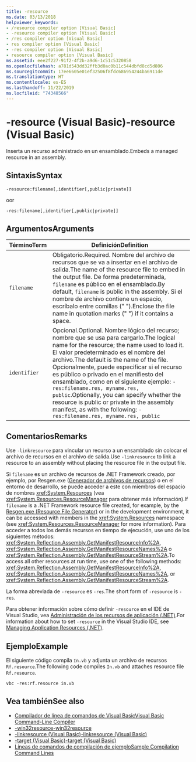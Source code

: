 ```yaml
---
title: -resource
ms.date: 03/13/2018
helpviewer_keywords:
- /resource compiler option [Visual Basic]
- -resource compiler option [Visual Basic]
- /res compiler option [Visual Basic]
- res compiler option [Visual Basic]
- -res compiler option [Visual Basic]
- resource compiler option [Visual Basic]
ms.assetid: eee2f227-91f2-4f2b-a9d6-1c51c5320858
ms.openlocfilehash: a781d543dd32ffb3d0ac0b11c544dbfd8cd5d806
ms.sourcegitcommit: 17ee6605e01ef32506f8fdc686954244ba6911de
ms.translationtype: HT
ms.contentlocale: es-ES
ms.lasthandoff: 11/22/2019
ms.locfileid: "74348566"
---
```

# <a name="-resource-visual-basic"></a><span data-ttu-id="116a6-102">-resource (Visual Basic)</span><span class="sxs-lookup"><span data-stu-id="116a6-102">-resource (Visual Basic)</span></span>
<span data-ttu-id="116a6-103">Inserta un recurso administrado en un ensamblado.</span><span class="sxs-lookup"><span data-stu-id="116a6-103">Embeds a managed resource in an assembly.</span></span>  
  
## <a name="syntax"></a><span data-ttu-id="116a6-104">Sintaxis</span><span class="sxs-lookup"><span data-stu-id="116a6-104">Syntax</span></span>  
  
```console  
-resource:filename[,identifier[,public|private]]  
```

<span data-ttu-id="116a6-105">o</span><span class="sxs-lookup"><span data-stu-id="116a6-105">or</span></span>  

```console
-res:filename[,identifier[,public|private]]  
```  
  
## <a name="arguments"></a><span data-ttu-id="116a6-106">Argumentos</span><span class="sxs-lookup"><span data-stu-id="116a6-106">Arguments</span></span>  
  
|<span data-ttu-id="116a6-107">Término</span><span class="sxs-lookup"><span data-stu-id="116a6-107">Term</span></span>|<span data-ttu-id="116a6-108">Definición</span><span class="sxs-lookup"><span data-stu-id="116a6-108">Definition</span></span>|  
|---|---|  
|`filename`|<span data-ttu-id="116a6-109">Obligatorio.</span><span class="sxs-lookup"><span data-stu-id="116a6-109">Required.</span></span> <span data-ttu-id="116a6-110">Nombre del archivo de recursos que se va a insertar en el archivo de salida.</span><span class="sxs-lookup"><span data-stu-id="116a6-110">The name of the resource file to embed in the output file.</span></span> <span data-ttu-id="116a6-111">De forma predeterminada, `filename` es público en el ensamblado.</span><span class="sxs-lookup"><span data-stu-id="116a6-111">By default, `filename` is public in the assembly.</span></span> <span data-ttu-id="116a6-112">Si el nombre de archivo contiene un espacio, escríbalo entre comillas (" ").</span><span class="sxs-lookup"><span data-stu-id="116a6-112">Enclose the file name in quotation marks (" ") if it contains a space.</span></span>|  
|`identifier`|<span data-ttu-id="116a6-113">Opcional.</span><span class="sxs-lookup"><span data-stu-id="116a6-113">Optional.</span></span> <span data-ttu-id="116a6-114">Nombre lógico del recurso; nombre que se usa para cargarlo.</span><span class="sxs-lookup"><span data-stu-id="116a6-114">The logical name for the resource; the name used to load it.</span></span> <span data-ttu-id="116a6-115">El valor predeterminado es el nombre del archivo.</span><span class="sxs-lookup"><span data-stu-id="116a6-115">The default is the name of the file.</span></span> <span data-ttu-id="116a6-116">Opcionalmente, puede especificar si el recurso es público o privado en el manifiesto del ensamblado, como en el siguiente ejemplo: `-res:filename.res, myname.res, public`.</span><span class="sxs-lookup"><span data-stu-id="116a6-116">Optionally, you can specify whether the resource is public or private in the assembly manifest, as with the following: `-res:filename.res, myname.res, public`</span></span>|  
  
## <a name="remarks"></a><span data-ttu-id="116a6-117">Comentarios</span><span class="sxs-lookup"><span data-stu-id="116a6-117">Remarks</span></span>  
 <span data-ttu-id="116a6-118">Use `-linkresource` para vincular un recurso a un ensamblado sin colocar el archivo de recursos en el archivo de salida.</span><span class="sxs-lookup"><span data-stu-id="116a6-118">Use `-linkresource` to link a resource to an assembly without placing the resource file in the output file.</span></span>  
  
 <span data-ttu-id="116a6-119">Si `filename` es un archivo de recursos de .NET Framework creado, por ejemplo, por Resgen.exe ([Generador de archivos de recursos](../../../framework/tools/resgen-exe-resource-file-generator.md)) o en el entorno de desarrollo, se puede acceder a este con miembros del espacio de nombres <xref:System.Resources> (vea <xref:System.Resources.ResourceManager> para obtener más información).</span><span class="sxs-lookup"><span data-stu-id="116a6-119">If `filename` is a .NET Framework resource file created, for example, by the [Resgen.exe (Resource File Generator)](../../../framework/tools/resgen-exe-resource-file-generator.md) or in the development environment, it can be accessed with members in the <xref:System.Resources> namespace (see <xref:System.Resources.ResourceManager> for more information).</span></span> <span data-ttu-id="116a6-120">Para acceder a todos los demás recursos en tiempo de ejecución, use uno de los siguientes métodos: <xref:System.Reflection.Assembly.GetManifestResourceInfo%2A>, <xref:System.Reflection.Assembly.GetManifestResourceNames%2A> o <xref:System.Reflection.Assembly.GetManifestResourceStream%2A>.</span><span class="sxs-lookup"><span data-stu-id="116a6-120">To access all other resources at run time, use one of the following methods: <xref:System.Reflection.Assembly.GetManifestResourceInfo%2A>, <xref:System.Reflection.Assembly.GetManifestResourceNames%2A>, or <xref:System.Reflection.Assembly.GetManifestResourceStream%2A>.</span></span>  
  
 <span data-ttu-id="116a6-121">La forma abreviada de `-resource` es `-res`.</span><span class="sxs-lookup"><span data-stu-id="116a6-121">The short form of `-resource` is `-res`.</span></span>  
  
 <span data-ttu-id="116a6-122">Para obtener información sobre cómo definir `-resource` en el IDE de Visual Studio, vea [Administración de los recursos de aplicación (.NET)](/visualstudio/ide/managing-application-resources-dotnet).</span><span class="sxs-lookup"><span data-stu-id="116a6-122">For information about how to set `-resource` in the Visual Studio IDE, see [Managing Application Resources (.NET)](/visualstudio/ide/managing-application-resources-dotnet).</span></span>  
  
## <a name="example"></a><span data-ttu-id="116a6-123">Ejemplo</span><span class="sxs-lookup"><span data-stu-id="116a6-123">Example</span></span>  
 <span data-ttu-id="116a6-124">El siguiente código compila `In.vb` y adjunta un archivo de recursos `Rf.resource`.</span><span class="sxs-lookup"><span data-stu-id="116a6-124">The following code compiles `In.vb` and attaches resource file `Rf.resource`.</span></span>  
  
```console
vbc -res:rf.resource in.vb  
```  
  
## <a name="see-also"></a><span data-ttu-id="116a6-125">Vea también</span><span class="sxs-lookup"><span data-stu-id="116a6-125">See also</span></span>

- [<span data-ttu-id="116a6-126">Compilador de línea de comandos de Visual Basic</span><span class="sxs-lookup"><span data-stu-id="116a6-126">Visual Basic Command-Line Compiler</span></span>](../../../visual-basic/reference/command-line-compiler/index.md)
- [<span data-ttu-id="116a6-127">-win32resource</span><span class="sxs-lookup"><span data-stu-id="116a6-127">-win32resource</span></span>](../../../visual-basic/reference/command-line-compiler/win32resource.md)
- [<span data-ttu-id="116a6-128">-linkresource (Visual Basic)</span><span class="sxs-lookup"><span data-stu-id="116a6-128">-linkresource (Visual Basic)</span></span>](../../../visual-basic/reference/command-line-compiler/linkresource.md)
- [<span data-ttu-id="116a6-129">-target (Visual Basic)</span><span class="sxs-lookup"><span data-stu-id="116a6-129">-target (Visual Basic)</span></span>](../../../visual-basic/reference/command-line-compiler/target.md)
- [<span data-ttu-id="116a6-130">Líneas de comandos de compilación de ejemplo</span><span class="sxs-lookup"><span data-stu-id="116a6-130">Sample Compilation Command Lines</span></span>](../../../visual-basic/reference/command-line-compiler/sample-compilation-command-lines.md)
